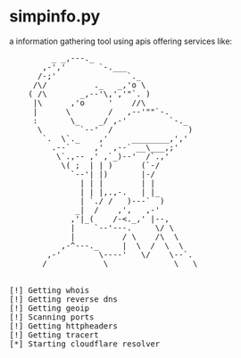 # simpinfo.py
a information gathering tool using apis offering services like:
<pre>
         _ _,---._ 
       ,-','       `-.___ 
      /-;'               `._ 
     /\/          ._   _,'o \ 
    ( /\       _,--'\,','"`. ) 
     |\      ,'o     '    //\ 
     |      \        /   ,--'""`-. 
     :       \_    _/ ,-'         `-._ 
      \        `--'  /                ) 
       `.  \`._    ,'     ________,',' 
         .--`     ,'  ,--` __\___,;' 
          \`.,-- ,' ,`_)--'  /`.,' 
           \( ;  | | )      (`-/ 
             `--'| |)       |-/ 
               | | |        | | 
               | | |,.,-.   | |_ 
               | `./ /   )---`  ) 
              _|  /    ,',   ,-' 
             ,'|_(    /-<._,' |--, 
             |    `--'---.     \/ \ 
             |          / \    /\  \ 
           ,-^---._     |  \  /  \  \ 
        ,-'        \----'   \/    \--`. 
       /            \              \   \ 


[!] Getting whois
[!] Getting reverse dns
[!] Getting geoip
[!] Scanning ports
[!] Getting httpheaders
[!] Getting tracert
[*] Starting cloudflare resolver
</pre>
